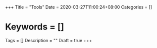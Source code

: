 +++
Title = "Tools"
Date = 2020-03-27T11:00:24+08:00
Categories = []
# Keywords = []
Tags = []
Description = ""
Draft = true
+++

